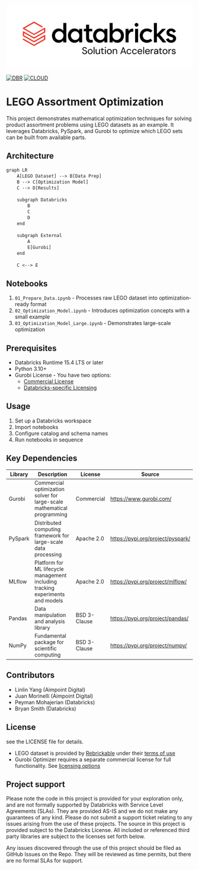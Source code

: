 <img src=https://raw.githubusercontent.com/databricks-industry-solutions/.github/main/profile/solacc_logo.png width="600px">

[![DBR](https://img.shields.io/badge/DBR-CHANGE_ME-red?logo=databricks&style=for-the-badge)](https://docs.databricks.com/release-notes/runtime/CHANGE_ME.html)
[![CLOUD](https://img.shields.io/badge/CLOUD-CHANGE_ME-blue?logo=googlecloud&style=for-the-badge)](https://databricks.com/try-databricks)

# LEGO Assortment Optimization

This project demonstrates mathematical optimization techniques for solving product assortment problems using LEGO datasets as an example. It leverages Databricks, PySpark, and Gurobi to optimize which LEGO sets can be built from available parts.

## Architecture

```mermaid
graph LR
    A[LEGO Dataset] --> B[Data Prep]
    B --> C[Optimization Model]
    C --> D[Results]
    
    subgraph Databricks
        B
        C
        D
    end

    subgraph External
        A
        E[Gurobi]
    end
    
    C <--> E
```

## Notebooks

1. `01_Prepare_Data.ipynb` - Processes raw LEGO dataset into optimization-ready format
2. `02_Optimization_Model.ipynb` - Introduces optimization concepts with a small example
3. `03_Optimization_Model_Large.ipynb` - Demonstrates large-scale optimization

## Prerequisites

- Databricks Runtime 15.4 LTS or later
- Python 3.10+
- Gurobi License - You have two options:
  - [Commercial License](https://www.gurobi.com/solutions/licensing/)
  - [Databricks-specific Licensing](https://support.gurobi.com/hc/en-us/articles/20659745842961-Databricks-Architecture-and-licensing)

## Usage

1. Set up a Databricks workspace
2. Import notebooks
3. Configure catalog and schema names
4. Run notebooks in sequence

## Key Dependencies

| Library | Description | License | Source |
|---------|-------------|---------|---------|
| Gurobi | Commercial optimization solver for large-scale mathematical programming | Commercial | https://www.gurobi.com/ |
| PySpark | Distributed computing framework for large-scale data processing | Apache 2.0 | https://pypi.org/project/pyspark/ |
| MLflow | Platform for ML lifecycle management including tracking experiments and models | Apache 2.0 | https://pypi.org/project/mlflow/ |
| Pandas | Data manipulation and analysis library | BSD 3-Clause | https://pypi.org/project/pandas/ |
| NumPy | Fundamental package for scientific computing | BSD 3-Clause | https://pypi.org/project/numpy/ |

## Contributors

- Linlin Yang (Aimpoint Digital)
- Juan Morinelli (Aimpoint Digital) 
- Peyman Mohajerian (Databricks)
- Bryan Smith (Databricks)

## License

see the LICENSE file for details.

- LEGO dataset is provided by [Rebrickable](https://rebrickable.com) under their [terms of use](https://rebrickable.com/terms/)
- Gurobi Optimizer requires a separate commercial license for full functionality. See [licensing options](https://www.gurobi.com/solutions/licensing/)


## Project support
Please note the code in this project is provided for your exploration only, and are not formally supported by Databricks with Service Level Agreements (SLAs). They are provided AS-IS and we do not make any guarantees of any kind. Please do not submit a support ticket relating to any issues arising from the use of these projects. The source in this project is provided subject to the Databricks License. All included or referenced third party libraries are subject to the licenses set forth below.

Any issues discovered through the use of this project should be filed as GitHub Issues on the Repo. They will be reviewed as time permits, but there are no formal SLAs for support.